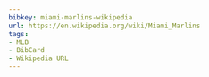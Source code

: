 ```yaml
---
bibkey: miami-marlins-wikipedia
url: https://en.wikipedia.org/wiki/Miami_Marlins
tags:
- MLB
- BibCard
- Wikipedia URL
---
```


